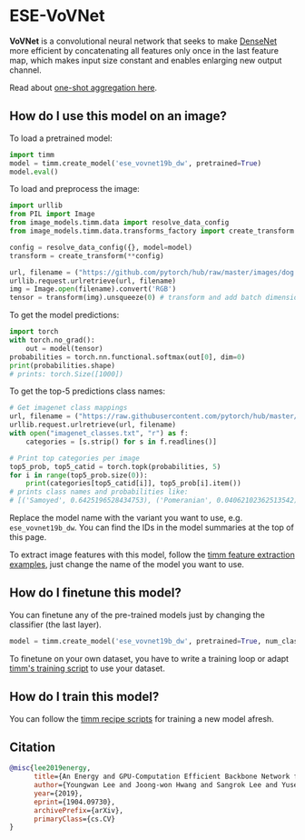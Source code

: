 # ESE-VoVNet

**VoVNet** is a convolutional neural network that seeks to make [DenseNet](https://paperswithcode.com/method/densenet) more efficient by concatenating all features only once in the last feature map, which makes input size constant and enables enlarging new output channel. 

Read about [one-shot aggregation here](https://paperswithcode.com/method/one-shot-aggregation).

## How do I use this model on an image?
To load a pretrained model:

```python
import timm
model = timm.create_model('ese_vovnet19b_dw', pretrained=True)
model.eval()
```

To load and preprocess the image:
```python 
import urllib
from PIL import Image
from image_models.timm.data import resolve_data_config
from image_models.timm.data.transforms_factory import create_transform

config = resolve_data_config({}, model=model)
transform = create_transform(**config)

url, filename = ("https://github.com/pytorch/hub/raw/master/images/dog.jpg", "dog.jpg")
urllib.request.urlretrieve(url, filename)
img = Image.open(filename).convert('RGB')
tensor = transform(img).unsqueeze(0) # transform and add batch dimension
```

To get the model predictions:
```python
import torch
with torch.no_grad():
    out = model(tensor)
probabilities = torch.nn.functional.softmax(out[0], dim=0)
print(probabilities.shape)
# prints: torch.Size([1000])
```

To get the top-5 predictions class names:
```python
# Get imagenet class mappings
url, filename = ("https://raw.githubusercontent.com/pytorch/hub/master/imagenet_classes.txt", "imagenet_classes.txt")
urllib.request.urlretrieve(url, filename) 
with open("imagenet_classes.txt", "r") as f:
    categories = [s.strip() for s in f.readlines()]

# Print top categories per image
top5_prob, top5_catid = torch.topk(probabilities, 5)
for i in range(top5_prob.size(0)):
    print(categories[top5_catid[i]], top5_prob[i].item())
# prints class names and probabilities like:
# [('Samoyed', 0.6425196528434753), ('Pomeranian', 0.04062102362513542), ('keeshond', 0.03186424449086189), ('white wolf', 0.01739676296710968), ('Eskimo dog', 0.011717947199940681)]
```

Replace the model name with the variant you want to use, e.g. `ese_vovnet19b_dw`. You can find the IDs in the model summaries at the top of this page.

To extract image features with this model, follow the [timm feature extraction examples](https://rwightman.github.io/pytorch-image-models/feature_extraction/), just change the name of the model you want to use.

## How do I finetune this model?
You can finetune any of the pre-trained models just by changing the classifier (the last layer).
```python
model = timm.create_model('ese_vovnet19b_dw', pretrained=True, num_classes=NUM_FINETUNE_CLASSES)
```
To finetune on your own dataset, you have to write a training loop or adapt [timm's training
script](https://github.com/rwightman/pytorch-image-models/blob/master/train.py) to use your dataset.

## How do I train this model?

You can follow the [timm recipe scripts](https://rwightman.github.io/pytorch-image-models/scripts/) for training a new model afresh.

## Citation

```BibTeX
@misc{lee2019energy,
      title={An Energy and GPU-Computation Efficient Backbone Network for Real-Time Object Detection}, 
      author={Youngwan Lee and Joong-won Hwang and Sangrok Lee and Yuseok Bae and Jongyoul Park},
      year={2019},
      eprint={1904.09730},
      archivePrefix={arXiv},
      primaryClass={cs.CV}
}
```

<!--
Type: model-index
Collections:
- Name: ESE VovNet
  Paper:
    Title: 'CenterMask : Real-Time Anchor-Free Instance Segmentation'
    URL: https://paperswithcode.com/paper/centermask-real-time-anchor-free-instance-1
Models:
- Name: ese_vovnet19b_dw
  In Collection: ESE VovNet
  Metadata:
    FLOPs: 1711959904
    Parameters: 6540000
    File Size: 26243175
    Architecture:
    - Batch Normalization
    - Convolution
    - Max Pooling
    - One-Shot Aggregation
    - ReLU
    Tasks:
    - Image Classification
    Training Data:
    - ImageNet
    ID: ese_vovnet19b_dw
    Layers: 19
    Crop Pct: '0.875'
    Image Size: '224'
    Interpolation: bicubic
  Code: https://github.com/rwightman/pytorch-image-models/blob/d8e69206be253892b2956341fea09fdebfaae4e3/timm/models/vovnet.py#L361
  Weights: https://github.com/rwightman/pytorch-image-models/releases/download/v0.1-weights/ese_vovnet19b_dw-a8741004.pth
  Results:
  - Task: Image Classification
    Dataset: ImageNet
    Metrics:
      Top 1 Accuracy: 76.82%
      Top 5 Accuracy: 93.28%
- Name: ese_vovnet39b
  In Collection: ESE VovNet
  Metadata:
    FLOPs: 9089259008
    Parameters: 24570000
    File Size: 98397138
    Architecture:
    - Batch Normalization
    - Convolution
    - Max Pooling
    - One-Shot Aggregation
    - ReLU
    Tasks:
    - Image Classification
    Training Data:
    - ImageNet
    ID: ese_vovnet39b
    Layers: 39
    Crop Pct: '0.875'
    Image Size: '224'
    Interpolation: bicubic
  Code: https://github.com/rwightman/pytorch-image-models/blob/d8e69206be253892b2956341fea09fdebfaae4e3/timm/models/vovnet.py#L371
  Weights: https://github.com/rwightman/pytorch-image-models/releases/download/v0.1-weights/ese_vovnet39b-f912fe73.pth
  Results:
  - Task: Image Classification
    Dataset: ImageNet
    Metrics:
      Top 1 Accuracy: 79.31%
      Top 5 Accuracy: 94.72%
-->